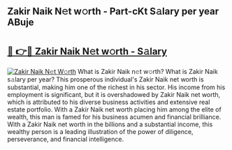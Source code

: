 ## Zakir Naik N𝚎t w𝚘rth - Part-cKt S𝚊lary per year ABuje

# <h2><a href="http://gc3475r.nevu.top/?p=Zakir+Naik">🔗 👉🔴 Zakir Naik N𝚎t w𝚘rth - S𝚊lary</a></h2>

[![Zakir Naik N𝚎t W𝚘rth](https://i.imgur.com/Oavwk0R.jpeg)](http://gc3475r.nevu.top/?p=Zakir+Naik)
What is Zakir Naik n𝚎t w𝚘rth? What is Zakir Naik s𝚊lary per year?
This prosperous individual's Zakir Naik net worth is substantial, making him one of the richest in his sector. His income from his employment is significant, but it is overshadowed by Zakir Naik net worth, which is attributed to his diverse business activities and extensive real estate portfolio. With a Zakir Naik net worth placing him among the elite of wealth, this man is famed for his business acumen and financial brilliance. With a Zakir Naik net worth in the billions and a substantial income, this wealthy person is a leading illustration of the power of diligence, perseverance, and financial intelligence.
